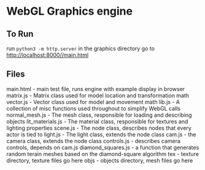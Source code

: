# WebGL Graphics engine

## To Run
run `python3 -m http.server` in the graphics directory
go to [http://localhost:8000//main.html](http://localhost:8000//main.html)


## Files
main.html - main test file, runs engine with example display in browser
matrix.js - Matrix class used for model location and transformation math
vector.js - Vector class used for model and movement math
lib.js - A collection of misc functions used throughout to simplify WebGL calls
normal_mesh.js - The mesh class, responsible for loading and describing objects
lit_materials.js - The material class, responsible for textures and lighting properties
scene.js - The node class, describes nodes that every actor is tied to
light.js - The light class, extends the node class
cam.js - the camera class, extends the node class
controls.js - describes camera controls, depends on cam.js
diamond_squares.js - a function that generates random terain meshes based on the diamond-square algorithm
tex - texture directory, texture files go here
objs - objects directory, mesh files go here